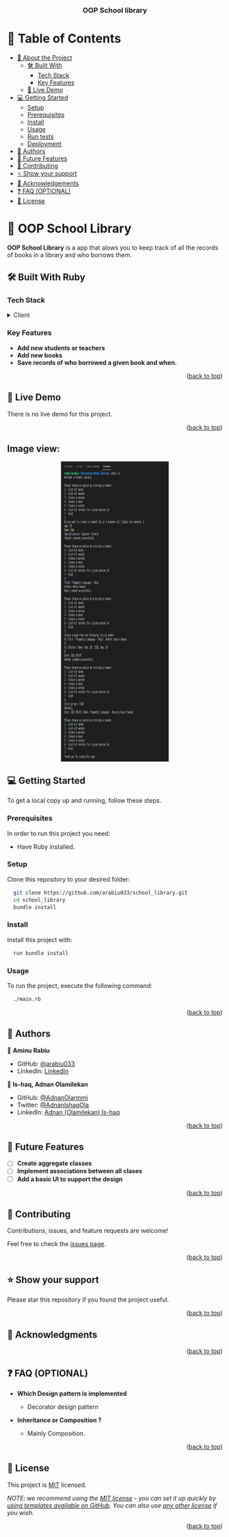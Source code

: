<a name="readme-top"></a>

<!--
HOW TO USE:
This is an example of how you may give instructions on setting up your project locally.

Modify this file to match your project and remove sections that don't apply.

REQUIRED SECTIONS:
- Table of Contents
- About the Project
  - Built With
  - Live Demo
- Getting Started
- Authors
- Future Features
- Contributing
- Show your support
- Acknowledgements
- License

OPTIONAL SECTIONS:
- FAQ

After you're finished please remove all the comments and instructions!
-->

<div align="center">

  <h3><b>OOP School library</b></h3>

</div>

<!-- TABLE OF CONTENTS -->

# 📗 Table of Contents

- [📖 About the Project](#about-project)
  - [🛠 Built With](#built-with)
    - [Tech Stack](#tech-stack)
    - [Key Features](#key-features)
  - [🚀 Live Demo](#live-demo)
- [💻 Getting Started](#getting-started)
  - [Setup](#setup)
  - [Prerequisites](#prerequisites)
  - [Install](#install)
  - [Usage](#usage)
  - [Run tests](#run-tests)
  - [Deployment](#triangular_flag_on_post-deployment)
- [👥 Authors](#authors)
- [🔭 Future Features](#future-features)
- [🤝 Contributing](#contributing)
- [⭐️ Show your support](#support)
- [🙏 Acknowledgements](#acknowledgements)
- [❓ FAQ (OPTIONAL)](#faq)
- [📝 License](#license)

<!-- PROJECT DESCRIPTION -->

# 📖 OOP School Library <a name="about-project"></a>


**OOP School Library** is a app that alows you to keep track of all the records of books in a library and who borrows them.

## 🛠 Built With <a name="built-with">Ruby</a>

### Tech Stack <a name="tech-stack"></a>

<details>
  <summary>Client</summary>
  <ul>
    <li><a href="https://www.ruby-lang.org/en/news/2022/11/24/ruby-3-1-3-released/">Ruby 3.1</a></li>
  </ul>
</details>

<!-- <details>
  <summary>Server</summary>
  <ul>
    <li><a href="https://expressjs.com/">Express.js</a></li>
  </ul>
</details>

<details>
<summary>Database</summary>
  <ul>
    <li><a href="https://www.postgresql.org/">PostgreSQL</a></li>
  </ul>
</details> -->

### Key Features <a name="key-features"></a>

- **Add new students or teachers**
- **Add new books**
- **Save records of who borrowed a given book and when.**

<p align="right">(<a href="#readme-top">back to top</a>)</p>

## 🚀 Live Demo <a name="live-demo"></a>

There is no live demo for this project.

<p align="right">(<a href="#readme-top">back to top</a>)</p>

## Image view:
<div style="min-width:100%;display:flex;justify-content:space-around">
  <img src="./demo.png" width="50%" height="700">
</div>

## 💻 Getting Started <a name="getting-started"></a>

To get a local copy up and running, follow these steps.

### Prerequisites

In order to run this project you need:

- Have Ruby installed.

### Setup

Clone this repository to your desired folder:

```sh
  git clone https://github.com/arabiu033/school_library.git
  cd school_library
  bundle install
```

### Install

Install this project with:

```sh
  run bundle install
```

### Usage

To run the project, execute the following command:

```sh
  ./main.rb
```

<!-- ### Run tests

To run tests, run the following command:

<!--
Example command:

```sh
  bin/rails test test/models/article_test.rb
```
--->

<!-- ### Deployment

You can deploy this project using:

<!--
Example: -->

<!-- ```sh

```
 --> 

<p align="right">(<a href="#readme-top">back to top</a>)</p>

<!-- AUTHORS -->

## 👥 Authors <a name="authors"></a>

👤 **Aminu Rabiu**

- GitHub: [@arabiu033](https://github.com/arabiu033)
- LinkedIn: [LinkedIn](https://linkedin.com/in/larabiu033)

👤 **Is-haq, Adnan Olamilekan**

- GitHub: [@AdnanOlarmmi](https://github.com/adnanolarmmi)
- Twitter: [@AdnanIshaqOla](https://twitter.com/AdnanIshaqOla)
- LinkedIn: [Adnan (Olamilekan) Is-haq](https://linkedin.com/in/adnan-is-haq-olamilekan)

<p align="right">(<a href="#readme-top">back to top</a>)</p>

## 🔭 Future Features <a name="future-features"></a>

- [ ] **Create aggregate classes**
- [ ] **Implement associations between all clases**
- [ ] **Add a basic UI to support the design**

<p align="right">(<a href="#readme-top">back to top</a>)</p>

## 🤝 Contributing <a name="contributing"></a>

Contributions, issues, and feature requests are welcome!

Feel free to check the [issues page](../../issues/).

<p align="right">(<a href="#readme-top">back to top</a>)</p>

## ⭐️ Show your support <a name="support"></a>

Please star this repository if you found the project useful.

<p align="right">(<a href="#readme-top">back to top</a>)</p>

## 🙏 Acknowledgments <a name="acknowledgements"></a>


<p align="right">(<a href="#readme-top">back to top</a>)</p>


## ❓ FAQ (OPTIONAL) <a name="faq"></a>


- **Which Design pattern is implemented**

  - Decorator design pattern

- **Inheritance or Composition ?**

  - Mainly Composition.

<p align="right">(<a href="#readme-top">back to top</a>)</p>

<!-- LICENSE -->

## 📝 License <a name="license"></a>

This project is [MIT](./LICENSE) licensed.

_NOTE: we recommend using the [MIT license](https://choosealicense.com/licenses/mit/) - you can set it up quickly by [using templates available on GitHub](https://docs.github.com/en/communities/setting-up-your-project-for-healthy-contributions/adding-a-license-to-a-repository). You can also use [any other license](https://choosealicense.com/licenses/) if you wish._

<p align="right">(<a href="#readme-top">back to top</a>)</p>

